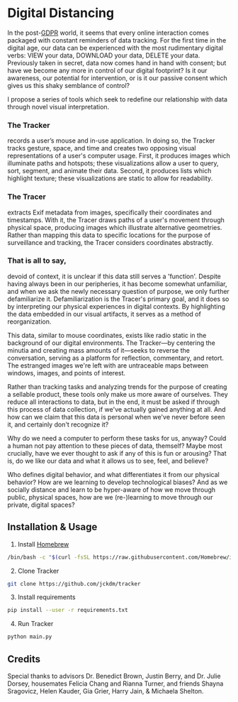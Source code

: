# Digital Distancing

In the post-[GDPR](https://www.wired.co.uk/article/what-is-gdpr-uk-eu-legislation-compliance-summary-fines-2018) world, it seems that every online interaction comes packaged with constant reminders of data tracking. For the first time in the digital age, our data can be experienced with the most rudimentary digital verbs: VIEW your data, DOWNLOAD your data, DELETE your data. Previously taken in secret, data now comes hand in hand with consent; but have we become any more in control of our digital footprint? Is it our awareness, our potential for intervention, or is it our passive consent which gives us this shaky semblance of control?

I propose a series of tools which seek to redefine our relationship with data through novel visual interpretation.


### The Tracker

records a user’s mouse and in-use application. In doing so, the Tracker tracks gesture, space, and time and creates two opposing visual representations of a user's computer usage. First, it produces images which illuminate paths and hotspots; these visualizations allow a user to query, sort, segment, and animate their data. Second, it produces lists which highlight texture; these visualizations are static to allow for readability.


### The Tracer

extracts Exif metadata from images, specifically their coordinates and timestamps. With it, the Tracer draws paths of a user's movement through physical space, producing images which illustrate alternative geometries. Rather than mapping this data to specific locations for the purpose of surveillance and tracking, the Tracer considers coordinates abstractly.


### That is all to say,

devoid of context, it is unclear if this data still serves a 'function'. Despite having always been in our peripheries, it has become somewhat unfamiliar, and when we ask the newly necessary question of purpose, we only further defamiliarize it. Defamiliarization is the Tracer's primary goal, and it does so by interpreting our physical experiences in digital contexts. By highlighting the data embedded in our visual artifacts, it serves as a method of reorganization.

This data, similar to mouse coordinates, exists like radio static in the background of our digital environments. The Tracker—by centering the minutia and creating mass amounts of it—seeks to reverse the conversation, serving as a platform for reflection, commentary, and retort. The estranged images we're left with are untraceable maps between windows, images, and points of interest.

Rather than tracking tasks and analyzing trends for the purpose of creating a sellable product, these tools only make us more aware of ourselves. They reduce all interactions to data, but in the end, it must be asked if through this process of data collection, if we've actually gained anything at all. And how can we claim that this data is personal when we've never before seen it, and certainly don't recognize it?

Why do we need a computer to perform these tasks for us, anyway? Could a human not pay attention to these pieces of data, themself? Maybe most crucially, have we ever thought to ask if any of this is fun or arousing? That is, do we like our data and what it allows us to see, feel, and believe?

Who defines digital behavior, and what differentiates it from our physical behavior? How are we learning to develop technological biases? And as we socially distance and learn to be hyper-aware of how we move through public, physical spaces, how are we (re-)learning to move through our private, digital spaces?


## Installation & Usage

1. Install [Homebrew](https://brew.sh/)
```bash
/bin/bash -c "$(curl -fsSL https://raw.githubusercontent.com/Homebrew/install/master/install.sh)"
```
2. Clone Tracker
```bash
git clone https://github.com/jckdm/tracker
```
3. Install requirements
```bash
pip install --user -r requirements.txt
```
4. Run Tracker
```bash
python main.py
```


## Credits

Special thanks to advisors Dr. Benedict Brown, Justin Berry, and Dr. Julie Dorsey, housemates Felicia Chang and Rianna Turner, and friends Shayna Sragovicz, Helen Kauder, Gia Grier, Harry Jain, & Michaela Shelton.

